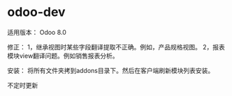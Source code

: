 odoo-dev
========
适用版本： Odoo 8.0

修正：
1，继承视图时某些字段翻译提取不正确。例如，产品规格视图。
2，报表模块view翻译问题。例如销售报表分析。

安装：
将所有文件夹拷到addons目录下。然后在客户端刷新模块列表安装。

不定时更新
